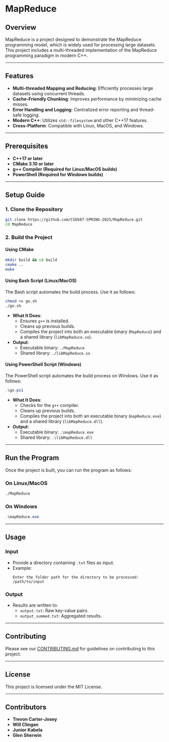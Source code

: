 # MapReduce

## Overview
MapReduce is a project designed to demonstrate the MapReduce programming model, which is widely used for processing large datasets. This project includes a multi-threaded implementation of the MapReduce programming paradigm in modern C++.

---

## Features
- **Multi-threaded Mapping and Reducing**: Efficiently processes large datasets using concurrent threads.
- **Cache-Friendly Chunking**: Improves performance by minimizing cache misses.
- **Error Handling and Logging**: Centralized error reporting and thread-safe logging.
- **Modern C++**: Utilizes `std::filesystem` and other C++17 features.
- **Cross-Platform**: Compatible with Linux, MacOS, and Windows.

---

## Prerequisites
- **C++17 or later**
- **CMake 3.10 or later**
- **g++ Compiler (Required for Linux/MacOS builds)**
- **PowerShell (Required for Windows builds)**

---

## Setup Guide

### 1. Clone the Repository
```bash
git clone https://github.com/CSE687-SPRING-2025/MapReduce.git
cd MapReduce
```

### 2. Build the Project

#### Using CMake
```bash
mkdir build && cd build
cmake ..
make
```

#### Using Bash Script (Linux/MacOS)
The Bash script automates the build process. Use it as follows:

```bash
chmod +x go.sh
./go.sh
```

- **What It Does**:
  - Ensures `g++` is installed.
  - Cleans up previous builds.
  - Compiles the project into both an executable binary (`MapReduce`) and a shared library (`libMapReduce.so`).
- **Output**:
  - Executable binary: `./MapReduce`
  - Shared library: `./libMapReduce.so`

#### Using PowerShell Script (Windows)
The PowerShell script automates the build process on Windows. Use it as follows:

```powershell
.\go.ps1
```

- **What It Does**:
  - Checks for the `g++` compiler.
  - Cleans up previous builds.
  - Compiles the project into both an executable binary (`mapReduce.exe`) and a shared library (`libMapReduce.dll`).
- **Output**:
  - Executable binary: `.\mapReduce.exe`
  - Shared library: `.\libMapReduce.dll`

---

## Run the Program
Once the project is built, you can run the program as follows:

### On Linux/MacOS
```bash
./MapReduce
```

### On Windows
```powershell
.\mapReduce.exe
```

---

## Usage
### Input
- Provide a directory containing `.txt` files as input.
- Example:
  ```
  Enter the folder path for the directory to be processed: /path/to/input
  ```

### Output
- Results are written to:
  - `output.txt`: Raw key-value pairs.
  - `output_summed.txt`: Aggregated results.

---

## Contributing
Please see our [CONTRIBUTING.md](CONTRIBUTING.md) for guidelines on contributing to this project.

---

## License
This project is licensed under the MIT License.

---

## Contributors
- **Trevon Carter-Josey**
- **Will Clingan**
- **Junior Kabela**
- **Glen Sherwin**